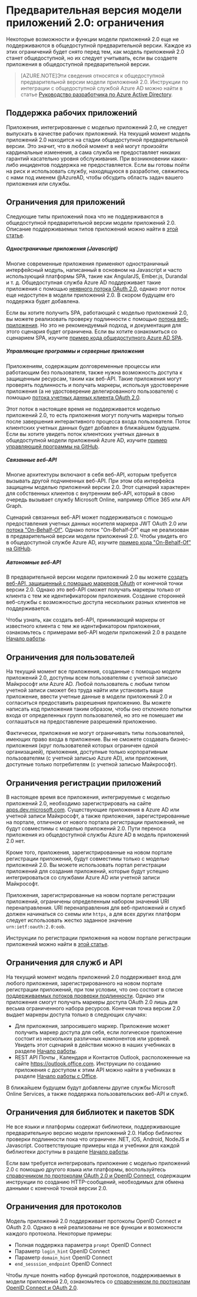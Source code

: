 <properties
	pageTitle="Модель приложений версии 2.0: ограничения | Microsoft Azure"
	description="Список ограничений модели приложений 2.0 Azure AD."
	services="active-directory"
	documentationCenter=""
	authors="dstrockis"
	manager="mbaldwin"
	editor=""/>

<tags
	ms.service="active-directory"
	ms.workload="identity"
	ms.tgt_pltfrm="na"
	ms.devlang="na"
	ms.topic="article"
	ms.date="09/11/2015"
	ms.author="dastrock"/>

# Предварительная версия модели приложений 2.0: ограничения

Некоторые возможности и функции модели приложений 2.0 еще не поддерживаются в общедоступной предварительной версии. Каждое из этих ограничений будет снято перед тем, как модель приложений 2.0 станет общедоступной, но их следует учитывать, если вы создаете приложения в общедоступной предварительной версии.

> [AZURE.NOTE]Эти сведения относятся к общедоступной предварительной версии модели приложений 2.0. Инструкции по интеграции с общедоступной службой Azure AD можно найти в статье [Руководство разработчика по Azure Active Directory](active-directory-developers-guide.md).

## Поддержка рабочих приложений
Приложения, интегрированные с моделью приложений 2.0, не следует выпускать в качестве рабочих приложений. На текущий момент модель приложений 2.0 находится на стадии общедоступной предварительной версии. Это значит, что в любой момент в ней могут произойти кардинальные изменения, а сама служба не предоставляет никаких гарантий касательно уровня обслуживания. При возникновении каких-либо инцидентов поддержка не предоставляется. Если вы готовы пойти на риск и использовать службу, находящуюся в разработке, свяжитесь с нами под именем @AzureAD, чтобы обсудить область задач вашего приложения или службы.

## Ограничения для приложений
Следующие типы приложений пока что не поддерживаются в общедоступной предварительной версии модели приложений 2.0. Описание поддерживаемых типов приложений можно найти в [этой статье](active-directory-v2-flows.md).

##### Одностраничные приложения (Javascript)
Многие современные приложения применяют одностраничный интерфейсный модуль, написанный в основном на Javascript и часто использующий платформы SPA, такие как AngularJS, Ember.js, Durandal и т. д. Общедоступная служба Azure AD поддерживает такие приложения с помощью [неявного потока OAuth 2.0](active-directory-v2-protocols.md#oauth2-implicit-flow), однако этот поток еще недоступен в модели приложений 2.0. В скором будущем его поддержка будет добавлена.

Если вы хотите получить SPA, работающий с моделью приложений 2.0, вы можете реализовать проверку подлинности с помощью [потока веб-приложения](active-directory-v2-flows.md#web-apps). Но это не рекомендуемый подход, и документация для этого сценария будет ограничена. Если вы хотите ознакомиться со сценарием SPA, изучите [пример кода общедоступного Azure AD SPA](active-directory-devquickstarts-angular.md).

##### Управляющие программы и серверные приложения
Приложениям, содержащим долговременные процессы или работающим без пользователя, также нужна возможность доступа к защищенным ресурсам, таким как веб-API. Такие приложения могут проверять подлинность и получать маркеры, используя удостоверение приложения (а не удостоверение делегированного пользователя) с помощью [потока учетных данных клиента OAuth 2.0](active-directory-v2-protocols.md#oauth2-client-credentials-grant-flow).

Этот поток в настоящее время не поддерживается моделью приложений 2.0, то есть приложения могут получить маркеры только после завершения интерактивного процесса входа пользователя. Поток клиентских учетных данных будет добавлен в ближайшем будущем. Если вы хотите увидеть поток клиентских учетных данных в общедоступной модели приложений Azure AD, изучите [пример управляющей программы на GitHub](https://github.com/AzureADSamples/Daemon-DotNet).

##### Связанные веб-API
Многие архитектуры включают в себя веб-API, которым требуется вызывать другой подчиненных веб-API. При этом оба интерфейса защищены моделью приложений версии 2.0. Этот сценарий характерен для собственных клиентов с внутренним веб-API, который в свою очередь вызывает службу Microsoft Online, например Office 365 или API Graph.

Сценарий связанных веб-API может поддерживаться с помощью предоставления учетных данных носителя маркера JWT OAuth 2.0 или [потока "On-Behalf-Of"](active-directory-v2-protocols.md#oauth2-on-behalf-of-flow). Однако поток "On-Behalf-Of" еще не реализован в предварительной версии модели приложений 2.0. Чтобы увидеть его в общедоступной службе Azure AD, изучите [пример кода "On-Behalf-Of" на GitHub](https://github.com/AzureADSamples/WebAPI-OnBehalfOf-DotNet).

##### Автономные веб-API
В предварительной версии модели приложений 2.0 вы можете [создать веб-API, защищенный с помощью маркеров OAuth](active-directory-v2-flows.md#web-apis) от конечной точки версии 2.0. Однако это веб-API сможет получать маркеры только от клиента с тем же идентификатором приложения. Создание сторонней веб-службы с возможностью доступа нескольких разных клиентов не поддерживается.

Чтобы узнать, как создать веб-API, принимающий маркеры от известного клиента с тем же идентификатором приложения, ознакомьтесь с примерами веб-API модели приложений 2.0 в разделе [Начало работы](active-directory-appmodel-v2-overview.md#getting-started).

## Ограничения для пользователей
На текущий момент все приложения, созданные с помощью модели приложений 2.0, доступны всем пользователям с учетной записью Майкрософт или Azure AD. Любой пользователь с любым типом учетной записи сможет без труда найти или установить ваше приложение, ввести учетные данные в модели приложений 2.0 и согласиться предоставить разрешения приложению. Вы можете написать код приложения таким образом, чтобы оно отклоняло попытки входа от определенных групп пользователей, но это не помешает им соглашаться на предоставление разрешений приложению.

Фактически, приложения не могут ограничивать типы пользователей, имеющих право входа в приложение. Вы не сможете создавать бизнес-приложения (круг пользователей которых ограничен одной организацией), приложения, доступные только корпоративным пользователям (с учетной записью Azure AD), или приложения, доступные только потребителям (с учетной записью Майкрософт).

## Ограничения регистрации приложений
В настоящее время все приложения, интегрируемые с моделью приложений 2.0, необходимо зарегистрировать на сайте [apps.dev.microsoft.com](https://apps.dev.microsoft.com). Существующие приложения в Azure AD или учетной записи Майкрософт, а также приложения, зарегистрированные на портале, отличном от нового портала регистрации приложений, не будут совместимы с моделью приложений 2.0. Пути переноса приложения из общедоступной службы Azure AD в модель приложений 2.0 нет.

Кроме того, приложения, зарегистрированные на новом портале регистрации приложений, будут совместимы только с моделью приложений 2.0. Вы можете использовать портал регистрации приложений для создания приложений, которые будут успешно интегрироваться со службами Azure AD или учетной записи Майкрософт.

Приложения, зарегистрированные на новом портале регистрации приложений, ограничены определенным набором значений URI перенаправления. URI перенаправления для веб-приложений и служб должен начинаться со схемы или `https`, а для всех других платформ следует использовать жестко заданное значение `urn:ietf:oauth:2.0:oob`.

Инструкции по регистрации приложения на новом портале регистрации приложений можно найти в [этой статье](active-directory-v2-app-registration.md).

## Ограничения для служб и API
На текущий момент модель приложений 2.0 поддерживает вход для любого приложения, зарегистрированного на новом портале регистрации приложений, при том условии, что оно состоит в списке [поддерживаемых потоков проверки подлинности](active-directory-v2-flows.md). Однако эти приложения смогут получать маркеры доступа OAuth 2.0 лишь для весьма ограниченного набора ресурсов. Конечная точка версии 2.0 выдает маркеры доступа только в следующих случаях:

- Для приложения, запросившего маркер. Приложение может получить маркер доступа для себя, если логическое приложение состоит из нескольких различных компонентов или уровней. Увидеть этот сценарий в действии можно в наших учебниках в разделе [Начало работы](active-directory-appmodel-v2-overview.md#getting-started).
- REST API Почты , Календаря и Контактов Outlook, расположенные на сайте https://outlook.office.com. Инструкции по созданию приложения с доступом к этим API можно найти в учебниках в разделе [Начало работы с Office](https://www.msdn.com/office/office365/howto/authenticate-Office-365-APIs-using-v2).

В ближайшем будущем будут добавлены другие службы Microsoft Online Services, а также поддержка пользовательских веб-API и служб.

## Ограничения для библиотек и пакетов SDK
Не все языки и платформы содержат библиотеки, поддерживающие предварительную версию модели приложений 2.0. Набор библиотек проверки подлинности пока что ограничен .NET, iOS, Android, NodeJS и Javascript. Соответствующие примеры кода и учебники для каждой библиотеки доступны в разделе [Начало работы](active-directory-appmodel-v2-overview.md#getting-started).

Если вам требуется интегрировать приложение с моделью приложений 2.0 с помощью другого языка или платформы, воспользуйтесь [справочником по протоколам OAuth 2.0 и OpenID Connect](active-directory-v2-protocols.md), содержащим инструкции по созданию HTTP-сообщений, необходимых для обмена данными с конечной точкой версии 2.0.

## Ограничения для протоколов
Модель приложений 2.0 поддерживает протоколы OpenID Connect и OAuth 2.0. Однако в ней реализованы не все функции и возможности каждого протокола. Некоторые примеры:

- Полная поддержка параметра `prompt` OpenID Connect
- Параметр `login_hint` OpenID Connect
- Параметр `domain_hint` OpenID Connect
- `end_sesssion_endpoint` OpenID Connect

Чтобы лучше понять набор функций протоколов, поддерживаемых в модели приложений 2.0, ознакомьтесь со [справочником по протоколам OpenID Connect и OAuth 2.0](active-directory-v2-protocols.md).

<!---HONumber=Sept15_HO3-->